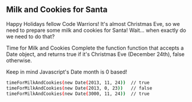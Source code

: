 ## Milk and Cookies for Santa
Happy Holidays fellow Code Warriors!
It's almost Christmas Eve, so we need to prepare some milk and cookies for Santa! Wait... when exactly do we need to do that?

Time for Milk and Cookies
Complete the function function that accepts a Date object, and returns true if it's Christmas Eve (December 24th), false otherwise.

Keep in mind Javascript's Date month is 0 based!

```sh 
timeForMilkAndCookies(new Date(2013, 11, 24))  // true
timeForMilkAndCookies(new Date(2013, 0, 23))   // false
timeForMilkAndCookies(new Date(3000, 11, 24))  // true
```
